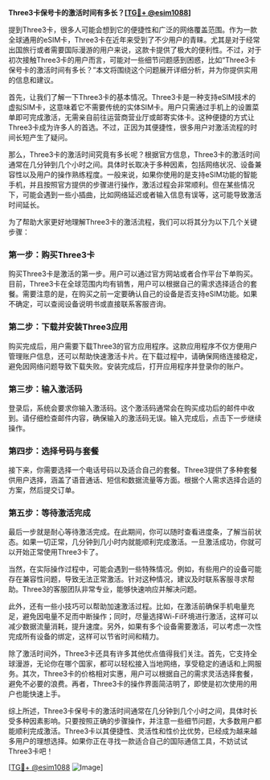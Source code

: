 **Three3卡保号卡的激活时间有多长？[[TG💪+ @esim1088](https://t.me/s/esim1088)]**

提到Three3卡，很多人可能会想到它的便捷性和广泛的网络覆盖范围。作为一款全球通用的eSIM卡，Three3卡在近年来受到了不少用户的青睐。尤其是对于经常出国旅行或者需要国际漫游的用户来说，这款卡提供了极大的便利性。不过，对于初次接触Three3卡的用户而言，可能对一些细节问题感到困惑，比如“Three3卡保号卡的激活时间有多长？”本文将围绕这个问题展开详细分析，并为你提供实用的信息和建议。

首先，让我们了解一下Three3卡的基本情况。Three3卡是一种支持eSIM技术的虚拟SIM卡，这意味着它不需要传统的实体SIM卡。用户只需通过手机上的设置菜单即可完成激活，无需亲自前往运营商营业厅或邮寄实体卡。这种便捷的方式让Three3卡成为许多人的首选。不过，正因为其便捷性，很多用户对激活流程的时间长短产生了疑问。

那么，Three3卡的激活时间究竟有多长呢？根据官方信息，Three3卡的激活时间通常在几分钟到几个小时之间。具体时长取决于多种因素，包括网络状况、设备兼容性以及用户的操作熟练程度。一般来说，如果你使用的是支持eSIM功能的智能手机，并且按照官方提供的步骤进行操作，激活过程会非常顺利。但在某些情况下，可能会遇到一些小插曲，比如网络延迟或者输入信息有误等，这可能导致激活时间延长。

为了帮助大家更好地理解Three3卡的激活流程，我们可以将其分为以下几个关键步骤：

### 第一步：购买Three3卡

购买Three3卡是激活的第一步。用户可以通过官方网站或者合作平台下单购买。目前，Three3卡在全球范围内均有销售，用户可以根据自己的需求选择适合的套餐。需要注意的是，在购买之前一定要确认自己的设备是否支持eSIM功能。如果不确定，可以查阅设备说明书或直接联系客服咨询。

### 第二步：下载并安装Three3应用

购买完成后，用户需要下载Three3的官方应用程序。这款应用程序不仅方便用户管理账户信息，还可以帮助快速激活卡片。在下载过程中，请确保网络连接稳定，避免因网络问题导致下载失败。安装完成后，打开应用程序并登录你的账户。

### 第三步：输入激活码

登录后，系统会要求你输入激活码。这个激活码通常会在购买成功后的邮件中收到。请仔细检查邮件内容，确保输入的激活码无误。输入完成后，点击下一步继续操作。

### 第四步：选择号码与套餐

接下来，你需要选择一个电话号码以及适合自己的套餐。Three3提供了多种套餐供用户选择，涵盖了语音通话、短信和数据流量等方面。根据个人需求选择合适的方案，然后提交订单。

### 第五步：等待激活完成

最后一步就是耐心等待激活完成。在此期间，你可以随时查看进度条，了解当前状态。如果一切正常，几分钟到几小时内就能顺利完成激活。一旦激活成功，你就可以开始正常使用Three3卡了。

当然，在实际操作过程中，可能会遇到一些特殊情况。例如，有些用户的设备可能存在兼容性问题，导致无法正常激活。针对这种情况，建议及时联系客服寻求帮助。Three3的客服团队非常专业，能够快速响应并解决问题。

此外，还有一些小技巧可以帮助加速激活过程。比如，在激活前确保手机电量充足，避免因电量不足而中断操作；同时，尽量选择Wi-Fi环境进行激活，这样可以减少数据流量消耗，提升速度。另外，如果有多个设备需要激活，可以考虑一次性完成所有设备的绑定，这样可以节省时间和精力。

除了激活时间外，Three3卡还具有许多其他优点值得我们关注。首先，它支持全球漫游，无论你在哪个国家，都可以轻松接入当地网络，享受稳定的通话和上网服务。其次，Three3卡的价格相对实惠，用户可以根据自己的需求灵活选择套餐，避免不必要的浪费。再者，Three3卡的操作界面简洁明了，即使是初次使用的用户也能快速上手。

综上所述，Three3卡保号卡的激活时间通常在几分钟到几个小时之间，具体时长受多种因素影响。只要按照正确的步骤操作，并注意一些细节问题，大多数用户都能顺利完成激活。Three3卡以其便捷性、灵活性和性价比优势，已经成为越来越多用户的理想选择。如果你正在寻找一款适合自己的国际通信工具，不妨试试Three3卡吧！

[[TG💪+ @esim1088](https://t.me/s/esim1088) ![Image](https://i.postimg.cc/4NQfJmqS/Snipaste-2025-05-13-00-14-12.png)]